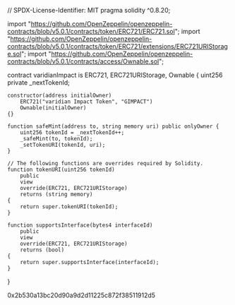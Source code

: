 // SPDX-License-Identifier: MIT
pragma solidity ^0.8.20;

import "https://github.com/OpenZeppelin/openzeppelin-contracts/blob/v5.0.1/contracts/token/ERC721/ERC721.sol";
import "https://github.com/OpenZeppelin/openzeppelin-contracts/blob/v5.0.1/contracts/token/ERC721/extensions/ERC721URIStorage.sol";
import "https://github.com/OpenZeppelin/openzeppelin-contracts/blob/v5.0.1/contracts/access/Ownable.sol";

contract varidianImpact is ERC721, ERC721URIStorage, Ownable {
    uint256 private _nextTokenId;

    constructor(address initialOwner)
        ERC721("varidian Impact Token", "GIMPACT")
        Ownable(initialOwner)
    {}

    function safeMint(address to, string memory uri) public onlyOwner {
        uint256 tokenId = _nextTokenId++;
        _safeMint(to, tokenId);
        _setTokenURI(tokenId, uri);
    }

    // The following functions are overrides required by Solidity.
    function tokenURI(uint256 tokenId)
        public
        view
        override(ERC721, ERC721URIStorage)
        returns (string memory)
    {
        return super.tokenURI(tokenId);
    }

    function supportsInterface(bytes4 interfaceId)
        public
        view
        override(ERC721, ERC721URIStorage)
        returns (bool)
    {
        return super.supportsInterface(interfaceId);
    }
}


0x2b530a13bc20d90a9d2d11225c872f38511912d5